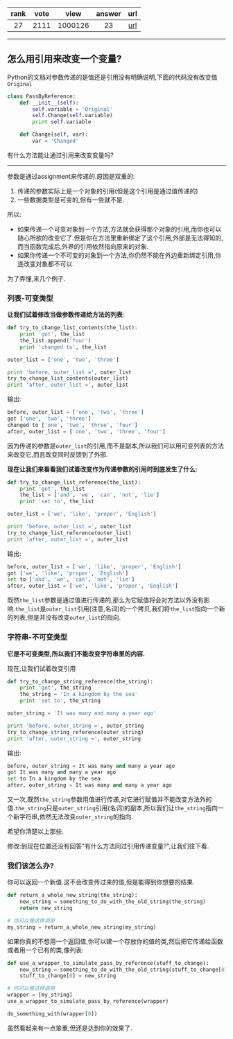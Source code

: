 
| rank | vote | view | answer | url |
|:-:|:-:|:-:|:-:|:-:|
|27|2111|1000126|23| [url](http://stackoverflow.com/questions/986006/how-do-i-pass-a-variable-by-reference) |
***

## 怎么用引用来改变一个变量?

Python的文档对参数传递的是值还是引用没有明确说明,下面的代码没有改变值`Original`

```python
class PassByReference:
    def __init__(self):
        self.variable = 'Original'
        self.Change(self.variable)
        print self.variable

    def Change(self, var):
        var = 'Changed'
```

有什么方法能让通过引用来改变变量吗?

***

参数是通过assignment来传递的.原因是双重的:

1. 传递的参数实际上是一个对象的引用(但是这个引用是通过值传递的)
2. 一些数据类型是可变的,但有一些就不是.

所以:

* 如果传递一个可变对象到一个方法,方法就会获得那个对象的引用,而你也可以随心所欲的改变它了.但是你在方法里重新绑定了这个引用,外部是无法得知的,而当函数完成后,外界的引用依然指向原来的对象.
* 如果你传递一个不可变的对象到一个方法,你仍然不能在外边重新绑定引用,你连改变对象都不可以.

为了弄懂,来几个例子.

### 列表-可变类型

**让我们试着修改当做参数传递给方法的列表**:

```python
def try_to_change_list_contents(the_list):
    print 'got', the_list
    the_list.append('four')
    print 'changed to', the_list

outer_list = ['one', 'two', 'three']

print 'before, outer_list =', outer_list
try_to_change_list_contents(outer_list)
print 'after, outer_list =', outer_list
```

输出:

```python
before, outer_list = ['one', 'two', 'three']
got ['one', 'two', 'three']
changed to ['one', 'two', 'three', 'four']
after, outer_list = ['one', 'two', 'three', 'four']
```

因为传递的参数是`outer_list`的引用,而不是副本,所以我们可以用可变列表的方法来改变它,而且改变同时反馈到了外部.

**现在让我们来看看我们试着改变作为传递参数的引用时到底发生了什么:**

```python
def try_to_change_list_reference(the_list):
    print 'got', the_list
    the_list = ['and', 'we', 'can', 'not', 'lie']
    print 'set to', the_list

outer_list = ['we', 'like', 'proper', 'English']

print 'before, outer_list =', outer_list
try_to_change_list_reference(outer_list)
print 'after, outer_list =', outer_list
```

输出:

```python
before, outer_list = ['we', 'like', 'proper', 'English']
got ['we', 'like', 'proper', 'English']
set to ['and', 'we', 'can', 'not', 'lie']
after, outer_list = ['we', 'like', 'proper', 'English']
```

既然`the_list`参数是通过值进行传递的,那么为它赋值将会对方法以外没有影响.`the_list`是`outer_list`引用(注意,名词)的一个拷贝,我们将`the_list`指向一个新的列表,但是并没有改变`outer_list`的指向.

### 字符串-不可变类型

**它是不可变类型,所以我们不能改变字符串里的内容.**

现在,让我们试着改变引用

```python
def try_to_change_string_reference(the_string):
    print 'got', the_string
    the_string = 'In a kingdom by the sea'
    print 'set to', the_string

outer_string = 'It was many and many a year ago'

print 'before, outer_string =', outer_string
try_to_change_string_reference(outer_string)
print 'after, outer_string =', outer_string
```

输出:

```python
before, outer_string = It was many and many a year ago
got It was many and many a year ago
set to In a kingdom by the sea
after, outer_string = It was many and many a year ago
```

又一次,既然`the_string`参数用值进行传递,对它进行赋值并不能改变方法外的值.`the_string`只是`outer_string`引用(名词)的副本,所以我们让`the_string`指向一个新字符串,依然无法改变`outer_string`的指向.

希望你清楚以上那些.

修改:到现在位置还没有回答"有什么方法同过引用传递变量?",让我们往下看.

### 我们该怎么办?

你可以返回一个新值.这不会改变传过来的值,但是能得到你想要的结果.

```python
def return_a_whole_new_string(the_string):
    new_string = something_to_do_with_the_old_string(the_string)
    return new_string

# 你可以像这样调用
my_string = return_a_whole_new_string(my_string)
```

如果你真的不想用一个返回值,你可以建一个存放你的值的类,然后把它传递给函数或者用一个已有的类,像列表:

```python
def use_a_wrapper_to_simulate_pass_by_reference(stuff_to_change):
    new_string = something_to_do_with_the_old_string(stuff_to_change[0])
    stuff_to_change[0] = new_string

# 你可以像这样调用
wrapper = [my_string]
use_a_wrapper_to_simulate_pass_by_reference(wrapper)

do_something_with(wrapper[0])
```

虽然看起来有一点笨重,但还是达到你的效果了.